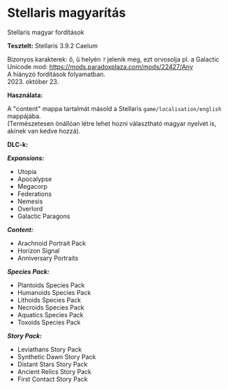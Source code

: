 # Stellaris magyarítás

Stellaris magyar fordítások

**Tesztelt:** Stellaris 3.9.2 Caelum

Bizonyos karakterek: ő, ű helyén `?` jelenik meg, ezt orvosolja pl. a Galactic Unicode mod: https://mods.paradoxplaza.com/mods/22427/Any<br>
A hiányzó fordítások folyamatban.<br>
2023. október 23.

**Használata:**

A "content" mappa tartalmát másold a Stellaris `game/localisation/english` mappájába.<br>
(Természetesen önállóan létre lehet hozni választható magyar nyelvet is, akinek van kedve hozzá).

**DLC-k:**

***Expansions:***

- Utopia
- Apocalypse
- Megacorp
- Federations
- Nemesis
- Overlord
- Galactic Paragons

***Content:***

- Arachnoid Portrait Pack
- Horizon Signal
- Anniversary Portraits

***Species Pack:***

- Plantoids Species Pack
- Humanoids Species Pack
- Lithoids Species Pack
- Necroids Species Pack
- Aquatics Species Pack
- Toxoids Species Pack

***Story Pack:***

- Leviathans Story Pack
- Synthetic Dawn Story Pack
- Distant Stars Story Pack
- Ancient Relics Story Pack
- First Contact Story Pack
